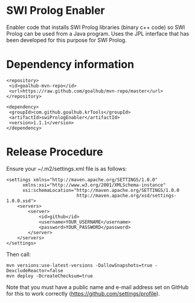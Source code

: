 SWI Prolog Enabler
==================

Enabler code that installs SWI Prolog libraries (binary c++ code) so SWI Prolog can be used from a Java program. Uses the JPL interface that has been developed for this purpose for SWI Prolog.


Dependency information 
======================

```
<repository>
 <id>goalhub-mvn-repo</id>
 <url>https://raw.github.com/goalhub/mvn-repo/master</url>
</repository>
```
	
```	
<dependency>
 <groupId>com.github.goalhub.krTools</groupId>
 <artifactId>swiPrologEnabler</artifactId>
 <version>1.1.1</version>
</dependency>
```	

Release Procedure
=================

Ensure your ~/.m2/settings.xml file is as follows:

```
<settings xmlns="http://maven.apache.org/SETTINGS/1.0.0"
      xmlns:xsi="http://www.w3.org/2001/XMLSchema-instance"
      xsi:schemaLocation="http://maven.apache.org/SETTINGS/1.0.0
                          http://maven.apache.org/xsd/settings-1.0.0.xsd">
	<servers>
		<server>
   			<id>github</id>
   			<username>YOUR_USERNAME</username>
   			<password>YOUR_PASSWORD</password>
		</server>
	</servers>
</settings>
```

Then call:

```
mvn versions:use-latest-versions -DallowSnapshots=true -DexcludeReactor=false
mvn deploy -DcreateChecksum=true
```

Note that you must have a public name and e-mail address set on GitHub for this to work correctly (https://github.com/settings/profile).

